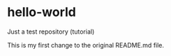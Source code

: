 # hello-world
Just a test repository (tutorial)

This is my first change to the original README.md file.
